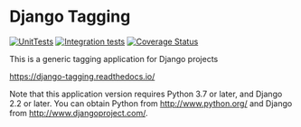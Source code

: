 # Django Tagging

[![UnitTests](https://github.com/bartsanchez/django-tagging/actions/workflows/unit_tests.yml/badge.svg)](https://github.com/bartsanchez/django-tagging/actions/workflows/unit_tests.yml)
[![Integration tests](https://github.com/bartsanchez/django-tagging/actions/workflows/integration_tests.yml/badge.svg)](https://github.com/bartsanchez/django-tagging/actions/workflows/integration_tests.yml)
[![Coverage Status](https://coveralls.io/repos/github/bartsanchez/django-tagging/badge.svg?branch=develop)](https://coveralls.io/github/bartsanchez/django-tagging?branch=develop)

This is a generic tagging application for Django projects

https://django-tagging.readthedocs.io/

Note that this application version requires Python 3.7 or later, and Django
2.2 or later. You can obtain Python from http://www.python.org/ and
Django from http://www.djangoproject.com/.

